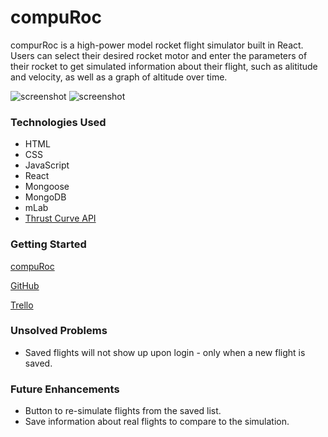 # compuRoc
  compurRoc is a high-power model rocket flight simulator built in React. Users can select their desired rocket motor and enter the parameters of their rocket to get simulated information about their flight, such as alititude and velocity, as well as a graph of altitude over time.

  ![screenshot](https://i.imgur.com/54yOVRe.png)
  ![screenshot](https://i.imgur.com/QXK4tYx.png)

  ### Technologies Used
  - HTML
  - CSS
  - JavaScript
  - React
  - Mongoose
  - MongoDB
  - mLab
  - [Thrust Curve API](http://www.thrustcurve.org/searchapi.shtml)

  ### Getting Started
  [compuRoc](https://compuroc.herokuapp.com/)

  [GitHub](https://github.com/lyzengar/compuroc)

  [Trello]()

  ### Unsolved Problems
  - Saved flights will not show up upon login - only when a new flight is saved.

  ### Future Enhancements
  - Button to re-simulate flights from the saved list.
  - Save information about real flights to compare to the simulation.